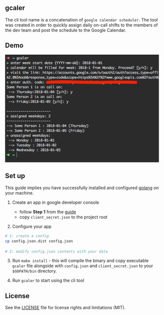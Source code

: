 gcaler
------

The cli tool name is a concatenation of `google calendar scheduler`. The tool was created in order to quickly assign daily on-call shifts to the members of the dev team and post the schedule to the Google Calendar.

Demo
----

![gcaler demo image](demo.png)

Set up
------

This guide implies you have successfully installed and configured [golang](https://golang.org/doc/install) on your machine.

1. Create an app in google developer console
    - follow **Step 1** from the [guide](https://developers.google.com/google-apps/calendar/quickstart/go#step_1_turn_on_the_api_name)
    - copy `client_secret.json` to the project root

2. Configure your app

```bash
# 1: create a config
cp config.json.dist config.json

# 2: modify config.json contents with your data
```

3. Run `make install` - this will compile the binary and copy executable `gcaler` file alongside with `config.json` and `client_secret.json` to your `$GOPATH/bin` directory.

4. Run `gcaler` to start using the cli tool

License
-------
See the [LICENSE](LICENSE.txt) file for license rights and limitations (MIT).
